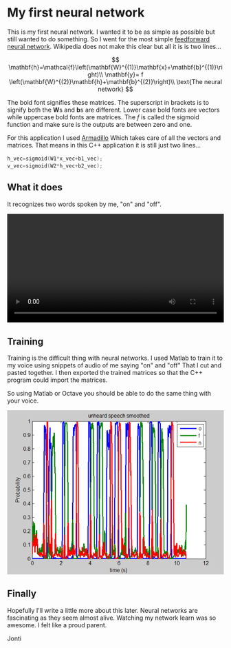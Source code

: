 # My first neural network

This is my first neural network. I wanted it to be as simple as possible but still wanted to do something. So I went for the most simple [feedforward neural network]. Wikipedia does not make this clear but all it is is two lines...

   $$
   \mathbf{h}=\mathcal{f}\left(\mathbf{W}^{(1)}\mathbf{x}+\mathbf{b}^{(1)}\right)\\
   \mathbf{y}= f \left(\mathbf{W}^{(2)}\mathbf{h}+\mathbf{b}^{(2)}\right)\\
   \text{The neural network}
   $$

The bold font signifies these matrices. The superscript in brackets is to signify both the $\mathbf{W}$s and $\mathbf{b}$s are different. Lower case bold fonts are vectors while uppercase bold fonts are matrices. The $f$ is called the sigmoid function and make sure is the outputs are between zero and one.

For this application I used [Armadillo] Which takes care of all the vectors and matrices. That means in this C++ application it is still just two lines...

```C++
h_vec=sigmoid(W1*x_vec+b1_vec);
v_vec=sigmoid(W2*h_vec+b2_vec);
```

## What it does

It recognizes two words spoken by me, "on" and "off".

<video controls style="width:100%">
 <source src="assets/jvoiceH264.mp4" type="video/mp4">
Your browser does not support the video tag.
</video>

## Training

Training is the difficult thing with neural networks. I used Matlab to train it to my voice using snippets of audio of me saying  "on" and "off" That I cut and pasted together. I then exported the trained matrices so that the C++ program could import the matrices.

So using Matlab or Octave you should be able to do the same thing with your voice.

![image caption: on and off decoding](matlab/result.png)

## Finally

Hopefully I'll write a little more about this later. Neural networks are fascinating as they seem almost alive. Watching my network learn was so awesome. I felt like a proud parent.

Jonti

[Feedforward neural network]: https://en.wikipedia.org/wiki/Feedforward_neural_network
[Armadillo]: http://arma.sourceforge.net/

